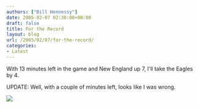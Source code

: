 ```yaml
---
authors: ["Bill Hennessy"]
date: 2005-02-07 02:30:00+00:00
draft: false
title: For the Record
layout: blog
url: /2005/02/07/for-the-record/
categories:
- Latest
---
```


With 13 minutes left in the game and New England up 7, I'll take the Eagles by 4.




UPDATE: Well, with a couple of minutes left, looks like I was wrong. 

![](https://blog.billhennessy.com/aggbug.aspx?PostID=1027)

